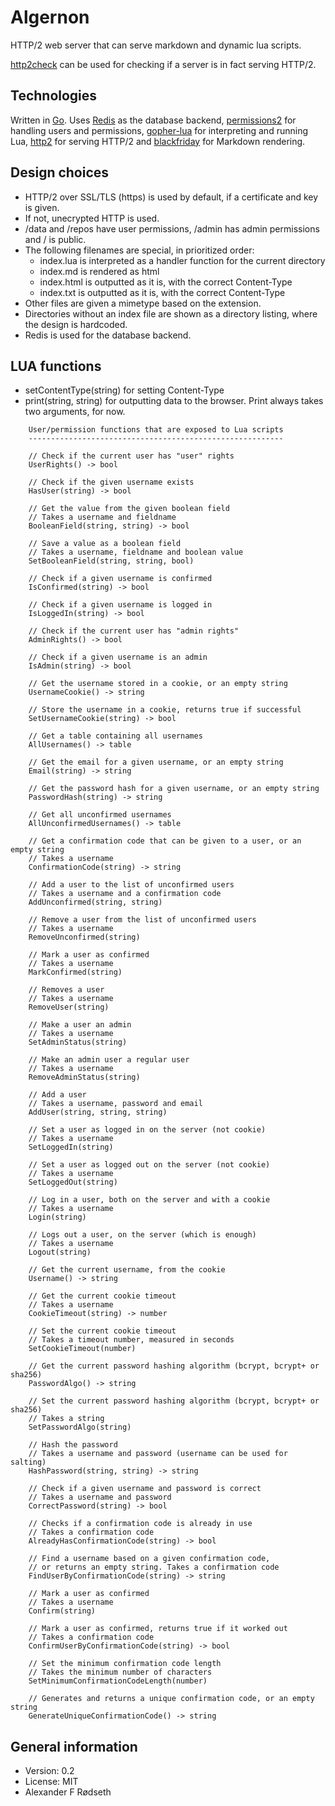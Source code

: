 # Algernon

HTTP/2 web server that can serve markdown and dynamic lua scripts.

[http2check](https://github.com/xyproto/http2check) can be used for checking if a server is in fact serving HTTP/2.

Technologies
------------

Written in [Go](https://golang.org). Uses [Redis](https://redis.io) as the database backend, [permissions2](https://github.com/xyproto/permissions2) for handling users and permissions, [gopher-lua](https://github.com/yuin/gopher-lua) for interpreting and running Lua, [http2](https://github.com/bradfitz/http2) for serving HTTP/2 and [blackfriday](https://github.com/russross/blackfriday) for Markdown rendering.

Design choices
--------------
* HTTP/2 over SSL/TLS (https) is used by default, if a certificate and key is given.
* If not, unecrypted HTTP is used.
* /data and /repos have user permissions, /admin has admin permissions and / is public.
* The following filenames are special, in prioritized order:
    * index.lua is interpreted as a handler function for the current directory
    * index.md is rendered as html
    * index.html is outputted as it is, with the correct Content-Type
    * index.txt is outputted as it is, with the correct Content-Type
* Other files are given a mimetype based on the extension.
* Directories without an index file are shown as a directory listing, where the design is hardcoded.
* Redis is used for the database backend.

LUA functions
-------------
* setContentType(string) for setting Content-Type
* print(string, string) for outputting data to the browser. Print always takes two arguments, for now.

~~~
    User/permission functions that are exposed to Lua scripts
    ---------------------------------------------------------

	// Check if the current user has "user" rights
	UserRights() -> bool

	// Check if the given username exists
	HasUser(string) -> bool

	// Get the value from the given boolean field
	// Takes a username and fieldname
	BooleanField(string, string) -> bool

	// Save a value as a boolean field
	// Takes a username, fieldname and boolean value
	SetBooleanField(string, string, bool)

	// Check if a given username is confirmed
	IsConfirmed(string) -> bool

	// Check if a given username is logged in
	IsLoggedIn(string) -> bool

	// Check if the current user has "admin rights"
	AdminRights() -> bool

	// Check if a given username is an admin
	IsAdmin(string) -> bool

	// Get the username stored in a cookie, or an empty string
	UsernameCookie() -> string

	// Store the username in a cookie, returns true if successful
	SetUsernameCookie(string) -> bool

    // Get a table containing all usernames
	AllUsernames() -> table

	// Get the email for a given username, or an empty string
	Email(string) -> string

	// Get the password hash for a given username, or an empty string
	PasswordHash(string) -> string

	// Get all unconfirmed usernames
	AllUnconfirmedUsernames() -> table

	// Get a confirmation code that can be given to a user, or an empty string
	// Takes a username
	ConfirmationCode(string) -> string

	// Add a user to the list of unconfirmed users
	// Takes a username and a confirmation code
	AddUnconfirmed(string, string)

	// Remove a user from the list of unconfirmed users
	// Takes a username
	RemoveUnconfirmed(string)

	// Mark a user as confirmed
	// Takes a username
	MarkConfirmed(string)

	// Removes a user
	// Takes a username
	RemoveUser(string)

	// Make a user an admin
	// Takes a username
	SetAdminStatus(string)

	// Make an admin user a regular user
	// Takes a username
	RemoveAdminStatus(string)

	// Add a user
	// Takes a username, password and email
	AddUser(string, string, string)

	// Set a user as logged in on the server (not cookie)
	// Takes a username
	SetLoggedIn(string)

	// Set a user as logged out on the server (not cookie)
	// Takes a username
	SetLoggedOut(string)

	// Log in a user, both on the server and with a cookie
	// Takes a username
	Login(string)

	// Logs out a user, on the server (which is enough)
	// Takes a username
	Logout(string)

	// Get the current username, from the cookie
	Username() -> string

	// Get the current cookie timeout
	// Takes a username
	CookieTimeout(string) -> number

	// Set the current cookie timeout
	// Takes a timeout number, measured in seconds
	SetCookieTimeout(number)

	// Get the current password hashing algorithm (bcrypt, bcrypt+ or sha256)
	PasswordAlgo() -> string

	// Set the current password hashing algorithm (bcrypt, bcrypt+ or sha256)
	// Takes a string
	SetPasswordAlgo(string)

	// Hash the password
	// Takes a username and password (username can be used for salting)
	HashPassword(string, string) -> string

	// Check if a given username and password is correct
	// Takes a username and password
	CorrectPassword(string) -> bool

	// Checks if a confirmation code is already in use
	// Takes a confirmation code
	AlreadyHasConfirmationCode(string) -> bool

	// Find a username based on a given confirmation code,
    // or returns an empty string. Takes a confirmation code
	FindUserByConfirmationCode(string) -> string

	// Mark a user as confirmed
	// Takes a username
	Confirm(string)

	// Mark a user as confirmed, returns true if it worked out
	// Takes a confirmation code
	ConfirmUserByConfirmationCode(string) -> bool

	// Set the minimum confirmation code length
	// Takes the minimum number of characters
	SetMinimumConfirmationCodeLength(number)

	// Generates and returns a unique confirmation code, or an empty string
    GenerateUniqueConfirmationCode() -> string
~~~

General information
-------------------

* Version: 0.2
* License: MIT
* Alexander F Rødseth

